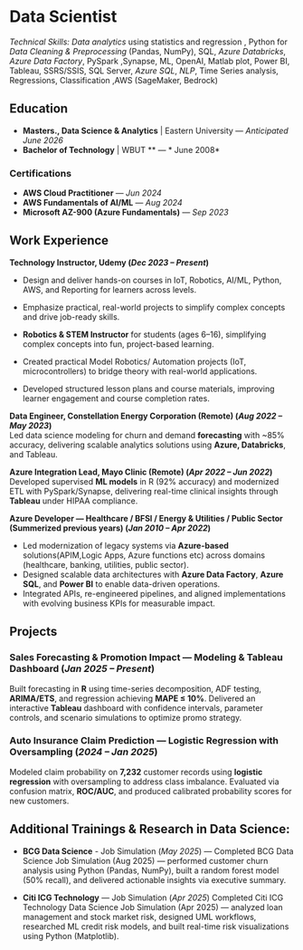 # Data Scientist

*Technical Skills:* *Data analytics* using statistics and regression , Python for *Data Cleaning & Preprocessing* (Pandas, NumPy), SQL, *Azure Databricks*, *Azure Data Factory*, PySpark ,Synapse, ML, OpenAI, Matlab plot, Power BI, Tableau, SSRS/SSIS, SQL Server, *Azure SQL*, *NLP*, Time Series analysis, Regressions, Classification ,AWS (SageMaker, Bedrock)

## Education
- **Masters., Data Science & Analytics** | Eastern University — *Anticipated June 2026*
- **Bachelor of Technology** | WBUT ** — * June 2008*

### Certifications
- **AWS Cloud Practitioner** — *Jun 2024*
- **AWS Fundamentals of AI/ML** — *Aug 2024*
- **Microsoft AZ-900 (Azure Fundamentals)** — *Sep 2023*

## Work Experience
**Technology Instructor, Udemy (_Dec 2023 – Present_)**  
- Design and deliver hands-on courses in IoT, Robotics, AI/ML, Python, AWS, and Reporting for learners across levels.  
- Emphasize practical, real-world projects to simplify complex concepts and drive job-ready skills.
  
- **Robotics & STEM Instructor** for students (ages 6–16), simplifying complex concepts into fun, project-based learning.  
- Created practical Model Robotics/ Automation projects (IoT, microcontrollers) to bridge theory with real-world applications.  
- Developed structured lesson plans and course materials, improving learner engagement and course completion rates.  

**Data Engineer, Constellation Energy Corporation (Remote) (_Aug 2022 – May 2023_)**  
Led data science modeling for churn and demand **forecasting** with ~85% accuracy, delivering scalable analytics solutions using **Azure, Databricks**, and Tableau.

**Azure Integration Lead, Mayo Clinic (Remote) (_Apr 2022 – Jun 2022_)**  
Developed supervised **ML models** in R (92% accuracy) and modernized ETL with PySpark/Synapse, delivering real-time clinical insights through **Tableau** under HIPAA compliance.

**Azure Developer — Healthcare / BFSI / Energy & Utilities / Public Sector (Summerized previous years) (_Jan 2010 – Apr 2022_)**  
- Led modernization of legacy systems via **Azure-based** solutions(APIM,Logic Apps, Azure functions etc) across domains (healthcare, banking, utilities, public sector).  
- Designed scalable data architectures with **Azure Data Factory**, **Azure SQL**, and **Power BI** to enable data-driven operations.  
- Integrated APIs, re-engineered pipelines, and aligned implementations with evolving business KPIs for measurable impact.

## Projects 
### Sales Forecasting & Promotion Impact — Modeling & Tableau Dashboard (_Jan 2025 – Present_)
Built forecasting in **R** using time-series decomposition, ADF testing, **ARIMA/ETS**, and regression achieving **MAPE ≤ 10%**. Delivered an interactive **Tableau** dashboard with confidence intervals, parameter controls, and scenario simulations to optimize promo strategy.

### Auto Insurance Claim Prediction — Logistic Regression with Oversampling (_2024 – Jan 2025_)
Modeled claim probability on **7,232** customer records using **logistic regression** with oversampling to address class imbalance. Evaluated via confusion matrix, **ROC/AUC**, and produced calibrated probability scores for new customers.


## Additional Trainings & Research  in Data Science: 
- **BCG Data Science** - Job Simulation (*May 2025*)  — Completed BCG Data Science Job Simulation (Aug 2025) — performed customer churn analysis using Python (Pandas,    NumPy), built a random forest model (50% recall), and delivered actionable insights via executive summary.

- **Citi ICG Technology** — Job Simulation (*Apr 2025*) Completed Citi ICG Technology Data Science Job Simulation (Apr 2025) — analyzed loan management and stock market risk, designed UML workflows, researched ML credit risk models, and built real-time risk visualizations using Python (Matplotlib).

